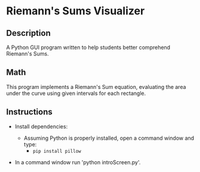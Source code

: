# Riemann's Sums Visualizer

## Description
A Python GUI program written to help students better comprehend Riemann's Sums.

## Math
This program implements a Riemann's Sum equation, evaluating the area under the curve using given intervals for each rectangle.

## Instructions
* Install dependencies:
  * Assuming Python is properly installed, open a command window and type:
    * `pip install pillow`
   
* In a command window run 'python introScreen.py'.

